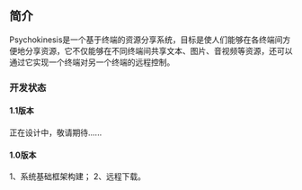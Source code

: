 ## 简介
Psychokinesis是一个基于终端的资源分享系统，目标是使人们能够在各终端间方便地分享资源，它不仅能够在不同终端间共享文本、图片、音视频等资源，还可以通过它实现一个终端对另一个终端的远程控制。

### 开发状态
#### 1.1版本
正在设计中，敬请期待......

#### 1.0版本
1、系统基础框架构建；
2、远程下载。